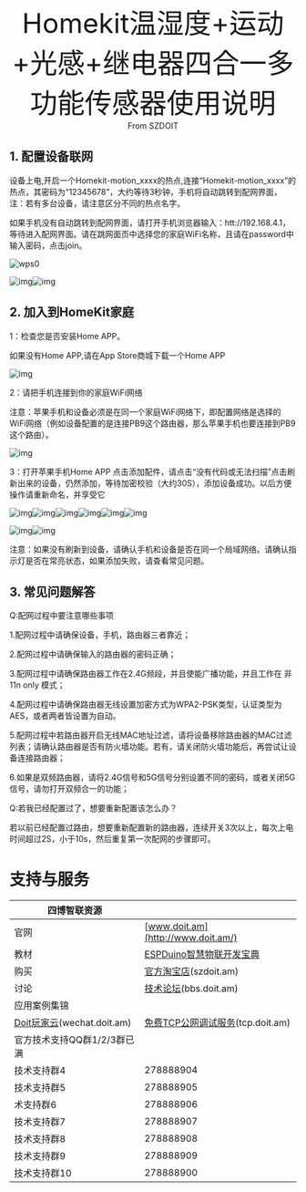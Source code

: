 <center><font size=10> Homekit温湿度+运动+光感+继电器四合一多功能传感器使用说明 </center></font>
<center> From SZDOIT</center>

## 1. 配置设备联网

设备上电,开启一个Homekit-motion_xxxx的热点,连接“Homekit-motion_xxxx”的热点，其密码为“12345678”，大约等待3秒钟，手机将自动跳转到配网界面，注：若有多台设备，请注意区分不同的热点名字。

如果手机没有自动跳转到配网界面，请打开手机浏览器输入：htt://192.168.4.1，等待进入配网界面。请在跳网面页中选择您的家庭WiFi名称，且请在password中输入密码，点击join。

![wps0](wps0.jpg)

![img](wps1.jpg)![img](wps2.jpg) 

 

## 2. 加入到HomeKit家庭

1：检查您是否安装Home APP。

如果没有Home APP,请在App Store商城下载一个Home APP

 

![img](wps3.jpg) 

2：请把手机连接到你的家庭WiFi网络

注意：苹果手机和设备必须是在同一个家庭WiFi网络下，即配置网络是选择的WiFi网络（例如设备配置的是连接PB9这个路由器，那么苹果手机也要连接到PB9这个路由）。

![img](wps4.jpg) 

3：打开苹果手机Home APP 点击添加配件，请点击“没有代码或无法扫描”点击刷新出来的设备，仍然添加，等待加密校验（大约30S），添加设备成功。以后方便操作请重新命名，并享受它

![img](wps5.jpg)![img](wps6.jpg)![img](wps7.jpg)![img](wps8.jpg)![img](wps9.jpg)![img](wps10.jpg)

![img](wps11.jpg)![img](wps12.jpg) 

 

注意：如果没有刷新到设备，请确认手机和设备是否在同一个局域网络。请确认指示灯是否在常亮状态，如果添加失败，请查看常见问题。

## 3. 常见问题解答

Q:配网过程中要注意哪些事项

1.配网过程中请确保设备，手机，路由器三者靠近；

2.配网过程中请确保输入的路由器的密码正确；

3.配网过程中请确保路由器工作在2.4G频段，并且使能广播功能，并且工作在 非11n only 模式；

4.配网过程中请确保路由器无线设置加密方式为WPA2-PSK类型，认证类型为AES，或者两者皆设置为自动。

5.配网过程中若路由器开启无线MAC地址过滤，请将设备移除路由器的MAC过滤列表；请确认路由器是否有防火墙功能。若有，请关闭防火墙功能后，再尝试让设备连接路由器；

6.如果是双频路由器，请将2.4G信号和5G信号分别设置不同的密码，或者关闭5G信号，请勿打开双频合一的功能；

 

Q:若我已经配置过了，想要重新配置该怎么办？

若以前已经配置过路由，想要重新配置新的路由器，连续开关3次以上，每次上电时间超过2S，小于10s，然后重复第一次配网的步骤即可。

# 支持与服务

| 四博智联资源                                        |                                                              |
| --------------------------------------------------- | ------------------------------------------------------------ |
| 官网                                                | [www.doit.am](http://www.doit.am/)                           |
| 教材                                                | [ESPDuino智慧物联开发宝典](https://item.taobao.com/item.htm?spm=a1z10.3-c.w4002-7420449993.9.Bgp1Ll&id=520583000610) |
| 购买                                                | [官方淘宝店](https://szdoit.taobao.com/)(szdoit.am)          |
| 讨论                                                | [技术论坛](http://bbs.doit.am/forum.php)(bbs.doit.am)        |
| 应用案例集锦                                        |                                                              |
| [Doit玩家云](http://wechat.doit.am)(wechat.doit.am) | [免费TCP公网调试服务](http://tcp.doit.am)(tcp.doit.am)       |
| 官方技术支持QQ群1/2/3群已满                         |                                                              |
| 技术支持群4                                         | 278888904                                                    |
| 技术支持群5                                         | 278888905                                                    |
| 术支持群6                                           | 278888906                                                    |
| 技术支持群7                                         | 278888907                                                    |
| 技术支持群8                                         | 278888908                                                    |
| 技术支持群9                                         | 278888909                                                    |
| 技术支持群10                                        | 278888900                                                    |